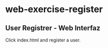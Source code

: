 # web-exercise-register

User Registrer - Web Interfaz
------------------------------

Click index.html and register a user.
